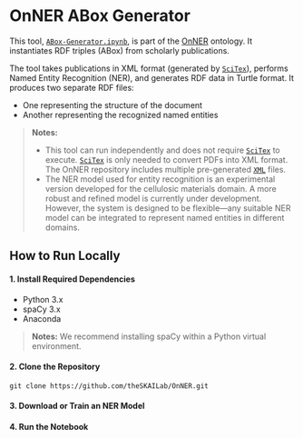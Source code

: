 # OnNER ABox Generator

This tool, [`ABox-Generator.ipynb`](https://github.com/theSKAILab/OnNER/blob/main/evaluation/source/ABox/ABox-Generator.ipynb), is part of the [OnNER](https://github.com/theSKAILab/OnNER) ontology. It instantiates RDF triples (ABox) from scholarly publications.

The tool takes publications in XML format (generated by [`SciTex`](https://github.com/theSKAILab/OnNER/tree/main/evaluation/source/SciTex)), performs Named Entity Recognition (NER), and generates RDF data in Turtle format. It produces two separate RDF files:
- One representing the structure of the document
- Another representing the recognized named entities

> **Notes:** 
> - This tool can run independently and does not require [`SciTex`](https://github.com/theSKAILab/OnNER/tree/main/evaluation/source/SciTex) to execute. [`SciTex`](https://github.com/theSKAILab/OnNER/tree/main/evaluation/source/SciTex) is only needed to convert PDFs into XML format. The OnNER repository includes multiple pre-generated [`XML`](https://github.com/theSKAILab/OnNER/tree/main/evaluation/example/input) files.
> - The NER model used for entity recognition is an experimental version developed for the cellulosic materials domain. A more robust and refined model is currently under development. However, the system is designed to be flexible—any suitable NER model can be integrated to represent named entities in different domains.

## How to Run Locally

#### 1. Install Required Dependencies
- Python 3.x  
- spaCy 3.x
- Anaconda
> **Notes:** We recommend installing spaCy within a Python virtual environment.

#### 2. Clone the Repository
```
git clone https://github.com/theSKAILab/OnNER.git
```

#### 3. Download or Train an NER Model

#### 4. Run the Notebook